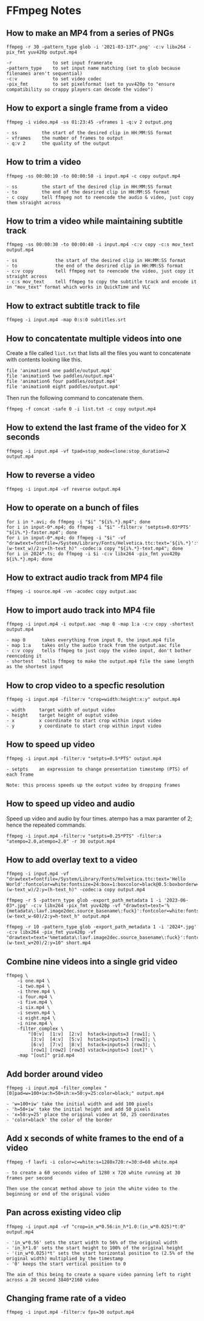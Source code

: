 # FFmpeg Notes

## How to make an MP4 from a series of PNGs

    ffmpeg -r 30 -pattern_type glob -i '2021-03-13T*.png' -c:v libx264 -pix_fmt yuv420p output.mp4

    -r               to set input framerate
    -pattern_type    to set input name matching (set to glob because filenames aren't sequential)
    -c:v             to set video codec
    -pix_fmt         to set pixelformat (set to yuv420p to "ensure compatibility so crappy players can decode the video")

## How to export a single frame from a video

    ffmpeg -i video.mp4 -ss 01:23:45 -vframes 1 -q:v 2 output.png
    
    - ss         the start of the desired clip in HH:MM:SS format
    - vframes    the number of frames to output
    - q:v 2      the quality of the output

## How to trim a video

    ffmpeg -ss 00:00:10 -to 00:00:50 -i input.mp4 -c copy output.mp4

    - ss         the start of the desired clip in HH:MM:SS format
    - to         the end of the desrired clip in HH:MM:SS format
    - c copy     tell ffmpeg not to reencode the audio & video, just copy them straight across

## How to trim a video while maintaining subtitle track

    ffmpeg -ss 00:00:30 -to 00:00:40 -i input.mp4 -c:v copy -c:s mov_text output.mp4
    
    - ss              the start of the desired clip in HH:MM:SS format
    - to              the end of the desrired clip in HH:MM:SS format
    - c:v copy        tell ffmpeg not to reencode the video, just copy it straight across
    - c:s mov_text    tell ffmpeg to copy the subtitle track and encode it in "mov_text" format which works in QuickTime and VLC

## How to extract subtitle track to file

    ffmpeg -i input.mp4 -map 0:s:0 subtitles.srt

## How to concatentate multiple videos into one

Create a file called `list.txt` that lists all the files you want to concatenate with contents looking like this.

    file 'animation4 one paddle/output.mp4'
    file 'animation5 two paddles/output.mp4'
    file 'animation6 four paddles/output.mp4'
    file 'animation8 eight paddles/output.mp4'

Then run the following command to concatenate them.

    ffmpeg -f concat -safe 0 -i list.txt -c copy output.mp4

## How to extend the last frame of the video for X seconds

    ffmpeg -i input.mp4 -vf tpad=stop_mode=clone:stop_duration=2 output.mp4

## How to reverse a video

    ffmpeg -i input.mp4 -vf reverse output.mp4

## How to operate on a bunch of files

    for i in *.avi; do ffmpeg -i "$i" "${i%.*}.mp4"; done
    for i in input-0*.mp4; do ffmpeg -i "$i" -filter:v 'setpts=0.03*PTS' "${i%.*}-faster.mp4"; done
    for i in input-0*.mp4; do ffmpeg -i "$i" -vf "drawtext=fontfile=/System/Library/Fonts/Helvetica.ttc:text='${i%.*}':fontcolor=white:fontsize=35:box=1:boxcolor=black@0.5:boxborderw=5:x=(w-text_w)/2:y=(h-text_h)" -codec:a copy "${i%.*}-text.mp4"; done
    for i in 2024*.ts; do ffmpeg -i $i -c:v libx264 -pix_fmt yuv420p ${i%.*}.mp4; done

## How to extract audio track from MP4 file

    ffmpeg -i source.mp4 -vn -acodec copy output.aac

## How to import audo track into MP4 file

    ffmpeg -i input.mp4 -i output.aac -map 0 -map 1:a -c:v copy -shortest output.mp4

    - map 0      takes everything from input 0, the input.mp4 file
    - map 1:a    takes only the audio track from the output.aac file
    - c:v copy   tells ffmpeg to just copy the video input, don't bother reencoding it
    - shortest   tells ffmpeg to make the output.mp4 file the same length as the shortest input

## How to crop video to a specfic resolution

    ffmpeg -i input.mp4 -filter:v "crop=width:height:x:y" output.mp4

    - width     target width of output video
    - height    target height of ouptut video
    - x         x coordinate to start crop within input video
    - y         y coordinate to start crop within input video

## How to speed up video

    ffmpeg -i input.mp4 -filter:v "setpts=0.5*PTS" output.mp4

    - setpts    an expression to change presentation timestemp (PTS) of each frame

    Note: this process speeds up the output video by dropping frames

## How to speed up video and audio

Speed up video and audio by four times. atempo has a max paramter of 2; hence the repeated commands.

    ffmpeg -i input.mp4 -filter:v "setpts=0.25*PTS" -filter:a "atempo=2.0,atempo=2.0" -r 30 output.mp4

## How to add overlay text to a video

    ffmpeg -i input.mp4 -vf "drawtext=fontfile=/System/Library/Fonts/Helvetica.ttc:text='Hello World':fontcolor=white:fontsize=24:box=1:boxcolor=black@0.5:boxborderw=5:x=(w-text_w)/2:y=(h-text_h)" -codec:a copy output.mp4

    ffmpeg -r 5 -pattern_type glob -export_path_metadata 1 -i '2023-06-03*.jpg' -c:v libx264 -pix_fmt yuv420p -vf "drawtext=text='%{metadata\:lavf.image2dec.source_basename\:fuck}':fontcolor=white:fontsize=24:box=1:boxcolor=black@0.5:boxborderw=5:x=(w-text_w-60)/2:y=h-text_h" output.mp4

    ffmpeg -r 10 -pattern_type glob -export_path_metadata 1 -i '2024*.jpg' -c:v libx264 -pix_fmt yuv420p -vf "drawtext=text='%metadata\:lavf.image2dec.source_basename\:fuck}':fontcolor=white:fontsize=50:box=1:boxcolor=black@0.5:boxborderw=5:x=(w-text_w+20)/2:y=10" short.mp4

## Combine nine videos into a single grid video

    ffmpeg \
        -i one.mp4 \
        -i two.mp4 \
        -i three.mp4 \
        -i four.mp4 \
        -i five.mp4 \
        -i six.mp4 \
        -i seven.mp4 \
        -i eight.mp4 \
        -i nine.mp4 \
        -filter_complex \
            "[0:v]  [1:v]  [2:v]  hstack=inputs=3 [row1]; \
             [3:v]  [4:v]  [5:v]  hstack=inputs=3 [row2]; \
             [6:v]  [7:v]  [8:v]  hstack=inputs=3 [row3]; \
             [row1] [row2] [row3] vstack=inputs=3 [out]" \
        -map "[out]" grid.mp4

## Add border around video

    ffmpeg -i input.mp4 -filter_complex "[0]pad=w=100+iw:h=50+ih:x=50:y=25:color=black;" output.mp4

    - 'w=100+iw' take the initial width and add 100 pixels
    - 'h=50+iw' take the initial height and add 50 pixels
    - 'x=50:y=25' place the original video at 50, 25 coordinates
    - 'color=black' the color of the border

## Add x seconds of white frames to the end of a video

    ffmpeg -f lavfi -i color=c=white:s=1280x720:r=30:d=60 white.mp4

    - to create a 60 seconds video of 1280 x 720 white running at 30 frames per second

    Then use the concat method above to join the white video to the beginning or end of the original video

## Pan across existing video clip

    ffmpeg -i input.mp4 -vf "crop=in_w*0.56:in_h*1.0:(in_w*0.025)*t:0" output.mp4

    - 'in_w*0.56' sets the start width to 56% of the original width
    - 'in_h*1.0' sets the start height to 100% of the original height
    - '(in_w*0.025)*t' sets the start horizontal position to (2.5% of the original width) multiplied by the timestamp
    - '0' keeps the start vertical position to 0

    The aim of this being to create a square video panning left to right across a 20 second 3840*2160 video

## Changing frame rate of a video

    ffmpeg -i input.mp4 -filter:v fps=30 output.mp4

